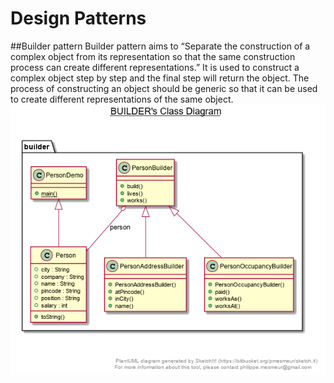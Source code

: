# Design Patterns
##Builder pattern
Builder pattern aims to “Separate the construction of a complex object from its representation so that the same construction process can create different representations.” It is used to construct a complex object step by step and the final step will return the object. The process of constructing an object should be generic so that it can be used to create different representations of the same object.
![Builder pattern class Diagram](https://github.com/ankitech/design-pattern/blob/master/src/main/java/builder/builder-class-diagram.png)

